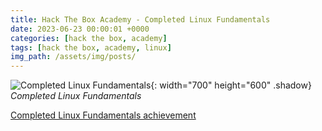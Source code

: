 ```yaml
---
title: Hack The Box Academy - Completed Linux Fundamentals
date: 2023-06-23 00:00:01 +0000
categories: [hack the box, academy]
tags: [hack the box, academy, linux]
img_path: /assets/img/posts/
---
```


![Completed Linux Fundamentals](htba-completed-linux-fundamentals.png){: width="700" height="600" .shadow}
_Completed Linux Fundamentals_

[Completed Linux Fundamentals achievement](https://academy.hackthebox.com/achievement/636614/18)